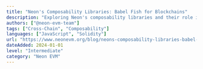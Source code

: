 ```yaml
---
title: "Neon's Composability Libraries: Babel Fish for Blockchains"
description: "Exploring Neon's composability libraries and their role in cross-chain communication"
authors: ["@neon-evm-team"]
tags: ["Cross-Chain", "Composability"]
languages: ["JavaScript", "Solidity"]
url: "https://www.neonevm.org/blog/neons-composability-libraries-babel-fish-for-blockchains"
dateAdded: 2024-01-01
level: "Intermediate"
category: "Neon EVM"
---
```

